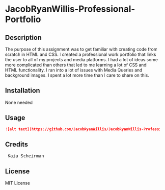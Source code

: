 # JacobRyanWillis-Professional-Portfolio

## Description

The purpose of this assignment was to get familiar with creating code from scratch in HTML and CSS. I created a professional work portfolio that links the user to all of my projects and media platforms. I had a lot of ideas some more complicated than others that led to me learning a lot of CSS and HTML functionality. I ran into a lot of issues with Media Queries and background images. I spent a lot more time than I care to share on this. 

## Installation

None needed

## Usage


```md
![alt text](https://github.com/JacobRyanWillis/JacobRyanWillis-Professional-Portfolio/blob/main/assets/images/WebsiteScreenshot.png?raw=true)
```

## Credits

<pre> Kaia Scheirman </pre>

## License

MIT License